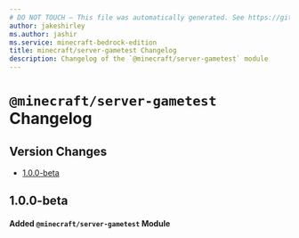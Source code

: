 ```yaml
---
# DO NOT TOUCH — This file was automatically generated. See https://github.com/mojang/minecraftapidocsgenerator to modify descriptions, examples, etc.
author: jakeshirley
ms.author: jashir
ms.service: minecraft-bedrock-edition
title: minecraft/server-gametest Changelog
description: Changelog of the `@minecraft/server-gametest` module
---
```

# `@minecraft/server-gametest` Changelog

## Version Changes
- [1.0.0-beta](#100-beta)

## 1.0.0-beta
#### Added `@minecraft/server-gametest` Module
